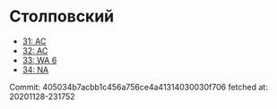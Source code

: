 # Столповский
- [31: AC](31.md)
- [32: AC](32.md)
- [33: WA 6](33.md)
- [34: NA](34.md)

Commit: 405034b7acbb1c456a756ce4a41314030030f706
 fetched at: 20201128-231752
